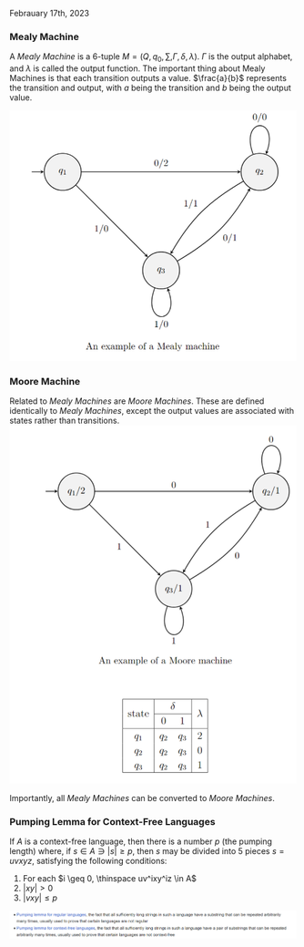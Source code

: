 Febrauary 17th, 2023

### Mealy Machine

A *Mealy Machine* is a 6-tuple $M = \left ( Q, q_0, \sum, \Gamma, \delta, \lambda \right)$. $\Gamma$ is the output alphabet, and $\lambda$ is called the output function. The important thing about Mealy Machines is that each transition outputs a value. $\frac{a}{b}$ represents the transition and output, with $a$ being the transition and $b$ being the output value.

![example](images/mealy.png)

### Moore Machine

Related to *Mealy Machines* are *Moore Machines*. These are defined identically to *Mealy Machines*, except the output values are associated with states rather than transitions.
![example](images/moore.png)

Importantly, all *Mealy Machines* can be converted to *Moore Machines*.

### Pumping Lemma for Context-Free Languages

If $A$ is a  context-free language, then there is a number $p$ (the pumping length) where, if $s \in A \ni |s| \geq p$, then $s$ may be divided into 5 pieces $s = uvxyz$, satisfying the following conditions:

1. For each $i \geq 0, \thinspace uv^ixy^iz \in A$
2. $|xy| > 0$
3. $|vxy| \leq p$ 

![examples](images/pumping_lemma.png)


